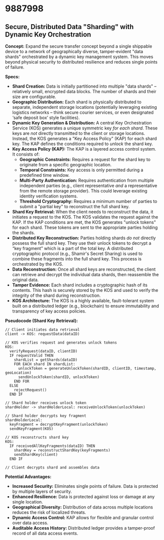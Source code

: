 # 9887998

## Secure, Distributed Data "Sharding" with Dynamic Key Orchestration

**Concept:** Expand the secure transfer concept beyond a single shippable device to a network of geographically diverse, tamper-evident "data shards" orchestrated by a dynamic key management system.  This moves beyond physical security to distributed resilience and reduces single points of failure.

**Specs:**

*   **Shard Creation:** Data is initially partitioned into multiple "data shards" – relatively small, encrypted data blocks. The number of shards and their size are configurable.
*   **Geographic Distribution:**  Each shard is physically distributed to separate, independent storage locations (potentially leveraging existing logistics networks – think secure courier services, or even designated ‘safe deposit box’ style facilities).
*   **Dynamic Key Generation & Distribution:**  A central Key Orchestration Service (KOS) generates a unique symmetric key *for each shard*.  These keys are *not* directly transmitted to the client or storage locations. Instead, the KOS generates a "Key Access Policy" (KAP) for each shard key.  The KAP defines the conditions required to *unlock* the shard key.
*   **Key Access Policy (KAP):** The KAP is a layered access control system. It consists of:
    *   **Geographic Constraints:** Requires a request for the shard key to originate from a specific geographic location.
    *   **Temporal Constraints:** Key access is only permitted during a predefined time window.
    *   **Multi-Party Authentication:** Requires authentication from multiple independent parties (e.g., client representative *and* a representative from the remote storage provider).  This could leverage existing identity verification systems.
    *   **Threshold Cryptography:** Requires a minimum number of parties to submit a "partial key" to reconstruct the full shard key.
*   **Shard Key Retrieval:**  When the client needs to reconstruct the data, it initiates a request to the KOS.  The KOS validates the request against the KAP. If the KAP conditions are met, the KOS generates "unlock tokens" for each shard.  These tokens are sent to the appropriate parties holding the shards.
*   **Distributed Key Reconstruction:** Parties holding shards *do not* directly possess the full shard key. They use their unlock tokens to decrypt a “key fragment” which is a part of the total key. A distributed cryptographic protocol (e.g., Shamir's Secret Sharing) is used to combine these fragments into the full shard key. This process is orchestrated by the KOS.
*   **Data Reconstruction:** Once all shard keys are reconstructed, the client can retrieve and decrypt the individual data shards, then reassemble the original data.
*   **Tamper Evidence:** Each shard includes a cryptographic hash of its contents. This hash is securely stored by the KOS and used to verify the integrity of the shard during reconstruction.
*   **KOS Architecture:** The KOS is a highly available, fault-tolerant system built on a distributed ledger (e.g., blockchain) to ensure immutability and transparency of key access policies.

**Pseudocode (Shard Key Retrieval):**

```
// Client initiates data retrieval
client -> KOS: requestData(dataID)

// KOS verifies request and generates unlock tokens
KOS:
  verifyRequest(dataID, clientID)
  IF requestValid THEN
    shardList = getShards(dataID)
    FOR EACH shard IN shardList:
      unlockToken = generateUnlockToken(shardID, clientID, timestamp, geoLocation)
      sendUnlockToken(shardID, unlockToken)
    END FOR
  ELSE
    rejectRequest()
  END IF

// Shard holder receives unlock token
shardHolder -> shardHolderLocal: receiveUnlockToken(unlockToken)

// Shard holder decrypts key fragment
shardHolderLocal:
  keyFragment = decryptKeyFragment(unlockToken)
  sendKeyFragment(KOS)

// KOS reconstructs shard key
KOS:
  IF receivedAllKeyFragments(dataID) THEN
    shardKey = reconstructShardKey(keyFragments)
    sendShardKey(client)
  END IF

// Client decrypts shard and assembles data
```

**Potential Advantages:**

*   **Increased Security:**  Eliminates single points of failure.  Data is protected by multiple layers of security.
*   **Enhanced Resilience:** Data is protected against loss or damage at any single location.
*   **Geographical Diversity:**  Distribution of data across multiple locations reduces the risk of localized threats.
*   **Dynamic Access Control:**  KAP allows for flexible and granular control over data access.
*   **Auditable Access History:**  Distributed ledger provides a tamper-proof record of all data access events.